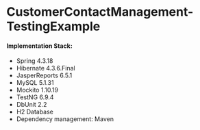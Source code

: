 CustomerContactManagement-TestingExample
=================================

#### Implementation Stack:

* Spring  4.3.18
* Hibernate 4.3.6.Final
* JasperReports 6.5.1
* MySQL 5.1.31
* Mockito 1.10.19
* TestNG 6.9.4
* DbUnit 2.2
* H2 Database
* Dependency management: Maven


